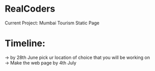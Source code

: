 # RealCoders
Current Project: Mumbai Tourism Static Page

# Timeline:
-> by 28th June pick ur location of choice that you will be working on  
-> Make the web page by 4th July

